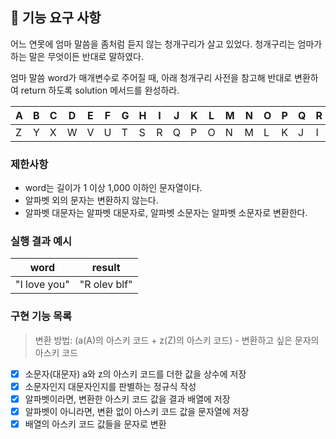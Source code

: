 ## 🚀 기능 요구 사항

어느 연못에 엄마 말씀을 좀처럼 듣지 않는 청개구리가 살고 있었다. 청개구리는 엄마가 하는 말은 무엇이든 반대로 말하였다.

엄마 말씀 word가 매개변수로 주어질 때, 아래 청개구리 사전을 참고해 반대로 변환하여 return 하도록 solution 메서드를 완성하라.

| A   | B   | C   | D   | E   | F   | G   | H   | I   | J   | K   | L   | M   | N   | O   | P   | Q   | R   | S   | T   | U   | V   | W   | X   | Y   | Z   |
| --- | --- | --- | --- | --- | --- | --- | --- | --- | --- | --- | --- | --- | --- | --- | --- | --- | --- | --- | --- | --- | --- | --- | --- | --- | --- |
| Z   | Y   | X   | W   | V   | U   | T   | S   | R   | Q   | P   | O   | N   | M   | L   | K   | J   | I   | H   | G   | F   | E   | D   | C   | B   | A   |

### 제한사항

- word는 길이가 1 이상 1,000 이하인 문자열이다.
- 알파벳 외의 문자는 변환하지 않는다.
- 알파벳 대문자는 알파벳 대문자로, 알파벳 소문자는 알파벳 소문자로 변환한다.

### 실행 결과 예시

| word         | result       |
| ------------ | ------------ |
| "I love you" | "R olev blf" |

### 구현 기능 목록

> 변환 방법: (a(A)의 아스키 코드 + z(Z)의 아스키 코드) - 변환하고 싶은 문자의 아스키 코드

- [x] 소문자(대문자) a와 z의 아스키 코드를 더한 값을 상수에 저장
- [x] 소문자인지 대문자인지를 판별하는 정규식 작성
- [x] 알파벳이라면, 변환한 아스키 코드 값을 결과 배열에 저장
- [x] 알파벳이 아니라면, 변환 없이 아스키 코드 값을 문자열에 저장
- [x] 배열의 아스키 코드 값들을 문자로 변환